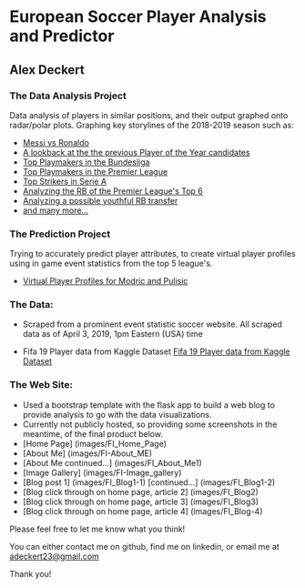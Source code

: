 # European Soccer Player Analysis and Predictor
## Alex Deckert

### The Data Analysis Project
Data analysis of players in similar positions, and their output graphed onto radar/polar plots.
Graphing key storylines of the 2018-2019 season such as:
* [Messi vs Ronaldo](images/Messi_vs_Ronaldo.png)
* [A lookback at the the previous Player of the Year candidates](images/Fifa_POY.png)
* [Top Playmakers in the Bundesliga](images/Bundesliga_Playmakers.png)
* [Top Playmakers in the Premier League](images/Prem_Playmakers.png)
* [Top Strikers in Serie A](images/Serie_a_strikers.png)
* [Analyzing the RB of the Premier League's Top 6](images/Prem_RB.png)
* [Analyzing a possible youthful RB transfer](images/Prem_RB_Replacement.png)
* [and many more...](images/)

### The Prediction Project
Trying to accurately predict player attributes, to create virtual player profiles using in game event statistics from the top 5 league's.
* [Virtual Player Profiles for Modric and Pulisic](images/Virtual_Player_Profiles.png)

### The Data: 
* Scraped from a prominent event statistic soccer website.
All scraped data as of April 3, 2019, 1pm Eastern (USA) time

* Fifa 19 Player data from Kaggle Dataset [Fifa 19 Player data from Kaggle Dataset](https://www.kaggle.com/karangadiya/fifa19)

### The Web Site: 
* Used a bootstrap template with the flask app to build a web blog to provide analysis to go with the data visualizations.
* Currently not publicly hosted, so providing some screenshots in the meantime, of the final product below.
* [Home Page] (images/FI_Home_Page)
* [About Me] (images/FI-About_ME)
* [About Me continued...] (images/FI_About_Me1)
* [Image Gallery] (images/FI-Image_gallery)
* [Blog post 1] (images/FI_Blog1-1) [continued...] (images/FI_Blog1-2)
* [Blog click through on home page, article 2] (images/FI_Blog2)
* [Blog click through on home page, article 3] (images/FI_Blog3)
* [Blog click through on home page, article 4] (images/FI_Blog-4)

Please feel free to let me know what you think!

You can either contact me on github, find me on linkedin, or email me at adeckert23@gmail.com

Thank you!
